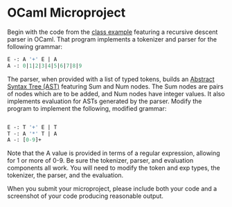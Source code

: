 # OCaml Microproject

Begin with the code from the [class example](https://danielschlegel.org/wp/teaching/recursive-descent-parser-in-ocaml/) featuring a recursive descent parser in OCaml. That program implements a tokenizer and parser for the following grammar:
```OCaml
E -: A '+' E | A
A -: 0|1|2|3|4|5|6|7|8|9
```

The parser, when provided with a list of typed tokens, builds an [Abstract Syntax Tree (AST)](https://en.wikipedia.org/wiki/Abstract_syntax_tree) featuring Sum and Num nodes. The Sum nodes are pairs of nodes which are to be added, and Num nodes have integer values. It also implements evaluation for ASTs generated by the parser. Modify the program to implement the following, modified grammar:
```OCaml

E -: T '+' E | T
T -: A '*' T | A
A -: [0-9]+

```


Note that the A value is provided in terms of a regular expression, allowing for 1 or more of 0-9. Be sure the tokenizer, parser, and evaluation components all work. You will need to modify the token and exp types, the tokenizer, the parser, and the evaluation.

When you submit your microproject, please include both your code and a screenshot of your code producing reasonable output.
